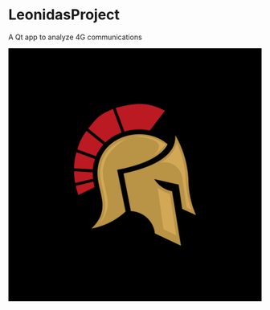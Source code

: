 # LeonidasProject
A Qt app to analyze 4G communications
<code><center><img  src="https://raw.githubusercontent.com/adrienpaysant/LeonidasProject/dev/Leonidas/ressources/logo_leonidas/leonidas_logo.png"></center></code>
